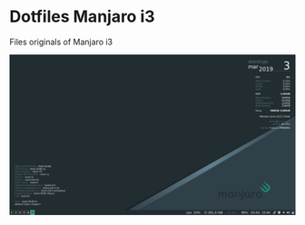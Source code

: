 # Dotfiles Manjaro i3
Files originals of Manjaro i3

![Print of Desktop Manjaro i3](https://github.com/jonasbfranco/dotfiles_manjaro_i3/blob/master/desktop_print.png)
